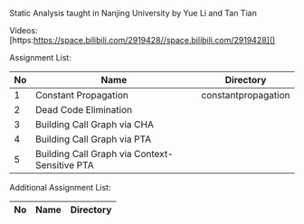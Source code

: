 Static Analysis taught in Nanjing University by Yue Li and Tan Tian

Videos: [https:https://space.bilibili.com/2919428//space.bilibili.com/2919428]()

Assignment List:

|  No   | Name  | Directory |
|  ----  | ----  | ---- |
| 1 | Constant Propagation | constantpropagation |
| 2 | Dead Code Elimination | |
| 3 | Building Call Graph via CHA | |
| 4 | Building Call Graph via PTA | |
| 5 | Building Call Graph via Context-Sensitive PTA| |

Additional Assignment List:

|  No   | Name  | Directory |
|  ----  | ----  | ---- |
